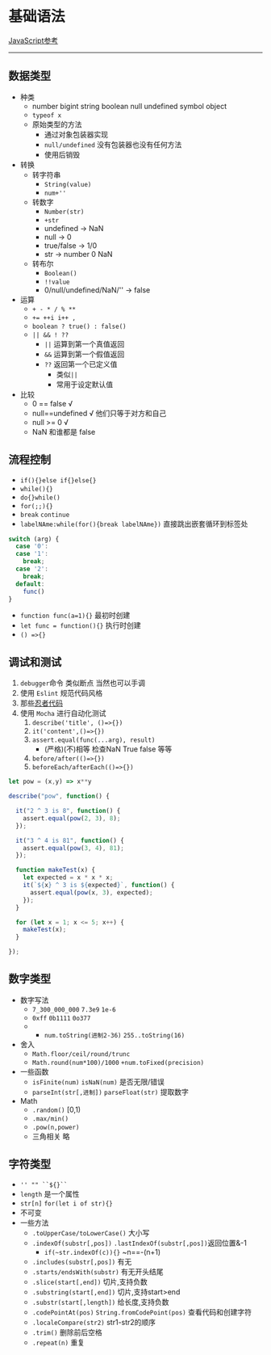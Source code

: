 #  基础语法

[JavaScript参考](https://zh.javascript.info/)

---

## 数据类型

- 种类
  - number bigint string boolean null undefined symbol object
  - `typeof x`
  - 原始类型的方法
    - 通过对象包装器实现
    - `null/undefined` 没有包装器也没有任何方法
    - 使用后销毁
- 转换
  - 转字符串
    - `String(value)`
    - `num+''`
  - 转数字
    - `Number(str)`
    - `+str`
    - undefined	-> NaN
    - null -> 0
    - true/false -> 1/0
    - str -> number 0 NaN
  - 转布尔
    - `Boolean()`
    - `!!value`
    - 0/null/undefined/NaN/'' -> false
- 运算
  - `+ - * / % **`
  - `+= ++i i++ ,`
  - `boolean ? true() : false()`
  - `|| && ! ??`
    - `||` 运算到第一个真值返回
    - `&&` 运算到第一个假值返回
    - `??` 返回第一个已定义值
      - 类似`||`
      - 常用于设定默认值
- 比较
  - 0 == false √
  - null==undefined √ 他们只等于对方和自己
  - null >= 0 √
  - NaN 和谁都是 false


## 流程控制

- `if(){}else if{}else{}`
- `while(){}`
- `do{}while()`
- `for(;;){}`
- `break` `continue`
- `labelNAme:while(for(){break labelNAme})` 直接跳出嵌套循环到标签处

```js
switch (arg) {
  case '0':
  case '1':
    break;
  case '2':
    break;
  default:
    func()
}
```

- `function func(a=1){}` 最初时创建
- `let func = function(){}` 执行时创建
- `() =>{}`


## 调试和测试

1. `debugger`命令 类似断点 当然也可以手调
2. 使用 `Eslint` 规范代码风格
3. 那些[忍者代码](https://zh.javascript.info/ninja-code)
4. 使用 `Mocha` 进行自动化测试
   1. `describe('title', ()=>{})`
   2. `it('content',()=>{})`
   3. `assert.equal(func(...arg), result)`
      - (严格)(不)相等 检查NaN True false 等等
   4. `before/after(()=>{})`
   5. `beforeEach/afterEach(()=>{})`

```js
let pow = (x,y) => x**y

describe("pow", function() {

  it("2 ^ 3 is 8", function() {
    assert.equal(pow(2, 3), 8);
  });

  it("3 ^ 4 is 81", function() {
    assert.equal(pow(3, 4), 81);
  });

  function makeTest(x) {
    let expected = x * x * x;
    it(`${x} ^ 3 is ${expected}`, function() {
      assert.equal(pow(x, 3), expected);
    });
  }

  for (let x = 1; x <= 5; x++) {
    makeTest(x);
  }

});
```

## 数字类型

- 数字写法
  - `7_300_000_000` `7.3e9` `1e-6`
  - `0xff` `0b1111` `0o377`
  - * `num.toString(进制2-36)` `255..toString(16)`
- 舍入
  - `Math.floor/ceil/round/trunc`
  - `Math.round(num*100)/1000` `+num.toFixed(precision)`
- 一些函数
  - `isFinite(num)` `isNaN(num)` 是否无限/错误
  - `parseInt(str[,进制])` `parseFloat(str)` 提取数字
- Math
  - `.random()` [0,1)
  - `.max/min()`
  - `.pow(n,power)`
  - 三角相关 略

## 字符类型

- `'' "" ``${}`` `
- `length` 是一个属性
- `str[n]` `for(let i of str){}`
- 不可变
- 一些方法
  - `.toUpperCase/toLowerCase()` 大小写
  - `.indexOf(substr[,pos])` `.lastIndexOf(substr[,pos])`返回位置&-1
    - `if(~str.indexOf(c)){}` ~n==-(n+1)
  - `.includes(substr[,pos])` 有无
  - `.starts/endsWith(substr)` 有无开头结尾
  - `.slice(start[,end])` 切片,支持负数
  - `.substring(start[,end])` 切片,支持start>end
  - `.substr(start[,length])` 给长度,支持负数
  - `.codePointAt(pos)` `String.fromCodePoint(pos)` 查看代码和创建字符
  - `.localeCompare(str2)` str1-str2的顺序
  - `.trim()` 删除前后空格
  - `.repeat(n)` 重复
